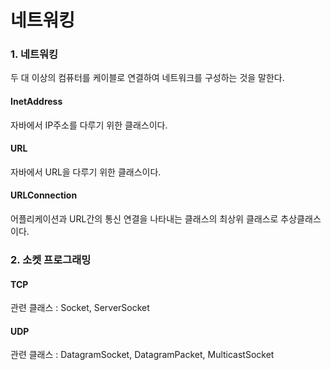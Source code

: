# 네트워킹

### 1. 네트워킹 <a href="#1" id="1"></a>

두 대 이상의 컴퓨터를 케이블로 연결하여 네트워크를 구성하는 것을 말한다.

#### InetAddress <a href="#inetaddress" id="inetaddress"></a>

자바에서 IP주소를 다루기 위한 클래스이다.

#### URL <a href="#url" id="url"></a>

자바에서 URL을 다루기 위한 클래스이다.

#### URLConnection <a href="#urlconnection" id="urlconnection"></a>

어플리케이션과 URL간의 통신 연결을 나타내는 클래스의 최상위 클래스로 추상클래스이다.



### 2. 소켓 프로그래밍 <a href="#2" id="2"></a>

#### TCP <a href="#tcp" id="tcp"></a>

관련 클래스 : Socket, ServerSocket

#### UDP <a href="#udp" id="udp"></a>

관련 클래스 : DatagramSocket, DatagramPacket, MulticastSocket
